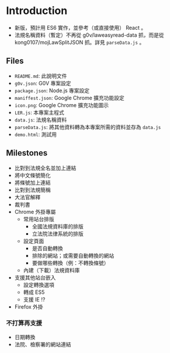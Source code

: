 # Introduction

* 新版，預計用 ES6 實作，並參考（或直接使用） React 。
* 法規名稱資料（暫定）不再從 g0v/laweasyread-data 抓，而是從 kong0107/mojLawSplitJSON 抓。詳見 `parseData.js` 。

## Files

* `README.md`: 此說明文件
* `g0v.json`: G0V 專案設定
* `package.json`: Node.js 專案設定
* `maniffest.json`: Google Chrome 擴充功能設定
* `icon.png`: Google Chrome 擴充功能圖示
* `LER.js`: 本專案主程式
* `data.js`: 法規名稱資料
* `parseData.js`: 將其他資料轉為本專案所需的資料並存為 `data.js`
* `demo.html`: 測試用

## Milestones

* 比對到法規全名並加上連結
* 將中文條號簡化
* 將條號加上連結
* 比對到法規簡稱
* 大法官解釋
* 裁判書
* Chrome 外掛專屬
  * 常用站台排版
    * 全國法規資料庫的排版
    * 立法院法律系統的排版
  * 設定頁面
    * 是否自動轉換
    * 排除的網站；或需要自動轉換的網站
    * 要做哪些轉換（例：不轉換條號）
  * 內建（下載）法規資料庫
* 支援其他站台嵌入
  * 設定轉換選項
  * 轉成 ES5
  * 支援 IE !?
* Firefox 外掛

### 不打算再支援

* 日期轉換
* 法院、檢察署的網站連結
